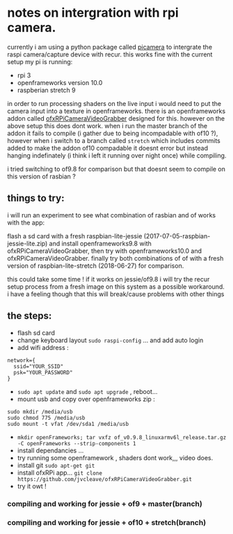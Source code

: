 # notes on intergration with rpi camera.

currently i am using a python package called [picamera] to intergrate the raspi camera/capture device with recur. this works fine with the current setup my pi is running:

- rpi 3
- openframeworks version 10.0
- raspberian stretch 9

in order to run processing shaders on the live input i would need to put the camera input into a texture in openframeworks. there is an openframeworks addon called [ofxRPiCameraVideoGrabber] designed for this. however on the above setup this does dont work. when i run the master branch of the addon it fails to compile (i gather due to being incompadable with of10 ?), however when i switch to a branch called `stretch` which includes commits added to make the addon of10 compadable it doesnt error but instead hanging indefinately (i think i left it running over night once) while compiling.

i tried switching to of9.8 for comparison but that doesnt seem to compile on this version of rasbian ?

## things to try:

i will run an experiment to see what combination of rasbian and of works with the app:

flash a sd card with a fresh raspbian-lite-jessie (2017-07-05-raspbian-jessie-lite.zip) and install openframeworks9.8 with ofxRPiCameraVideoGrabber, then try with openframeworks10.0 and ofxRPiCameraVideoGrabber. finally try both combinations of of with a fresh version of raspbian-lite-stretch (2018-06-27) for comparison.

this could take some time ! if it works on jessie/of9.8 i will try the recur setup process from a fresh image on this system as a possible workaround. i have a feeling though that this will break/cause problems with other things

## the steps:

- flash sd card
- change keyboard layout `sudo raspi-config` ... and add auto login
- add wifi address : 
```
network={
  ssid="YOUR_SSID"
  psk="YOUR_PASSWORD"
}
```
- `sudo apt update` and `sudo apt upgrade` , reboot...
- mount usb and copy over openframeworks zip : 
```
sudo mkdir /media/usb
sudo chmod 775 /media/usb
sudo mount -t vfat /dev/sda1 /media/usb
```
- `mkdir openFrameworks; tar vxfz of_v0.9.8_linuxarmv6l_release.tar.gz -C openFrameworks --strip-components 1`
- install dependancies ... 
- try running some openframework , shaders dont work,,, video does.
- install git `sudo apt-get git`
- install ofxRPi app... `git clone https://github.com/jvcleave/ofxRPiCameraVideoGrabber.git`
- try it owt !

### compiling and working for jessie + of9 + master(branch)

### compiling and working for jessie + of10 + stretch(branch)

[picamera]: https://picamera.readthedocs.io/en/release-1.13/
[ofxRPiCameraVideoGrabber]: https://github.com/jvcleave/ofxRPiCameraVideoGrabber
